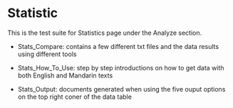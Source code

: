 # Statistic

This is the test suite for Statistics page under the Analyze section.

- Stats_Compare: contains a few different txt files and the data results using different tools

- Stats_How_To_Use: step by step introductions on how to get data with both English and Mandarin texts

- Stats_Output: documents generated when using the five ouput options on the top right coner of the data table
